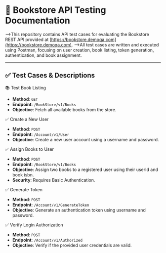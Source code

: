 # 📘 Bookstore API Testing Documentation

-->This repository contains API test cases for evaluating the Bookstore REST API provided at [https://bookstore.demoqa.com](https://bookstore.demoqa.com). 
-->All test cases are written and executed using Postman, focusing on user creation, book listing, token generation, authentication, and book assignment.

---

## ✅ Test Cases & Descriptions

📚 Test Book Listing 
- **Method**: `GET`
- **Endpoint**: `/BookStore/v1/Books`
- **Objective**: Fetch all available books from the store.

✅ Create a New User
- **Method**: `POST`
- **Endpoint**: `/Account/v1/User`
- **Objective**: Create a new user account using a username and password.

✅ Assign Books to User
- **Method**: `POST`
- **Endpoint**: `/BookStore/v1/Books`
- **Objective**: Assign two books to a registered user using their userId and book isbn.
- **Security**: Requires Basic Authentication.

✅ Generate Token
- **Method**: `POST`
- **Endpoint**: `/Account/v1/GenerateToken`
- **Objective**: Generate an authentication token using username and password.

✅ Verify Login Authorization
- **Method**: `POST`
- **Endpoint**: `/Account/v1/Authorized`
- **Objective**: Verify if the provided user credentials are valid.






